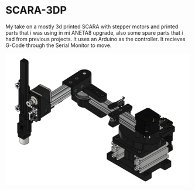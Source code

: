 # SCARA-3DP

My take on a mostly 3d printed SCARA with stepper motors and printed parts that i was using in mi ANETA8 upgrade, also some spare parts that i had from previous projects. It uses an Arduino as the controller. It recieves G-Code through the Serial Monitor to move.

<img src="/imgs/iso.png" width="700">
